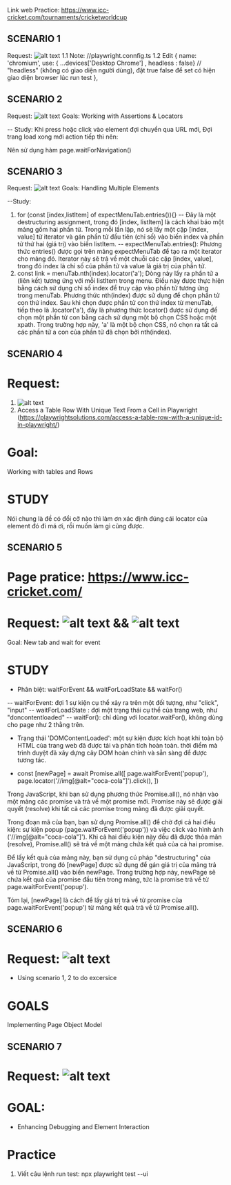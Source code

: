Link web Practice: https://www.icc-cricket.com/tournaments/cricketworldcup

## SCENARIO 1
Request: ![alt text](image.png)
1.1 Note: //playwright.connfig.ts
1.2 Edit
{
      name: 'chromium',
      use: { ...devices['Desktop Chrome'] ,
      headless : false} // "headless" (không có giao diện người dùng), đặt true false để set có hiện giao diện browser lúc run test
    },

## SCENARIO 2
Request: ![alt text](image-1.png)
Goals: Working with Assertions & Locators

-- Study: Khi press hoặc click vào element đợi chuyển qua URL mới, Đợi trang load xong mới action tiếp thì nên:
 <!-- await page.getByPlaceholder('what are you looking for?').fill("Indian");
    const navigationPromise = page.waitForNavigation();
    await page.keyboard.press('Enter');
    await navigationPromise; -->
Nên sử dụng hàm page.waitForNavigation()

## SCENARIO 3
Request: ![alt text](image-2.png)
Goals: Handling Multiple Elements

--Study:
1. for (const [index,listItem] of expectMenuTab.entries()){}
-- Đây là một destructuring assignment, trong đó [index, listItem] là cách khai báo một mảng gồm hai phần tử. Trong mỗi lần lặp, nó sẽ lấy một cặp [index, value] từ iterator và gán phần tử đầu tiên (chỉ số) vào biến index và phần tử thứ hai (giá trị) vào biến listItem.
-- expectMenuTab.entries():  Phương thức entries() được gọi trên mảng expectMenuTab để tạo ra một iterator cho mảng đó. Iterator này sẽ trả về một chuỗi các cặp [index, value], trong đó index là chỉ số của phần tử và value là giá trị của phần tử.
2. const link = menuTab.nth(index).locator('a');
 Dòng này lấy ra phần tử a (liên kết) tương ứng với mỗi listItem trong menu. Điều này được thực hiện bằng cách sử dụng chỉ số index để truy cập vào phần tử tương ứng trong menuTab.
 Phương thức nth(index) được sử dụng để chọn phần tử con thứ index. Sau khi chọn được phần tử con thứ index từ menuTab, tiếp theo là .locator('a'), đây là phương thức locator() được sử dụng để chọn một phần tử con bằng cách sử dụng một bộ chọn CSS hoặc một xpath. Trong trường hợp này, 'a' là một bộ chọn CSS, nó chọn ra tất cả các phần tử a con của phần tử đã chọn bởi nth(index).

## SCENARIO 4
# Request: 
1. ![alt text](image-3.png)
2. Access a Table Row With Unique Text From a Cell in Playwright (https://playwrightsolutions.com/access-a-table-row-with-a-unique-id-in-playwright/)

# Goal: 
Working with tables and Rows

# STUDY
Nói chung là đề có đổi cỡ nào thì làm ơn xác định đúng cái locator của element đó đi má ơi, rồi muốn làm gì cũng được.

## SCENARIO 5

# Page pratice: https://www.icc-cricket.com/

# Request: ![alt text](image-4.png) && ![alt text](image-5.png)
Goal: New tab and wait for event

# STUDY
- Phân biệt: waitForEvent && waitForLoadState && waitFor()

-- waitForEvent: đợi 1 sự kiện cụ thể xảy ra trên một đối tượng, như "click", "input"
-- waitForLoadState : đợi một trạng thái cụ thể của trang web, như "doncontentloaded"
-- waitFor(): chỉ dùng với locator.waitFor(), không dùng cho page như 2 thằng trên. 

- Trạng thái 'DOMContentLoaded': một sự kiện được kích hoạt khi toàn bộ HTML của trang web đã được tải và phân tích hoàn toàn. thời điểm mà trình duyệt đã xây dựng cây DOM hoàn chỉnh và sẵn sàng để được tương tác.

- const [newPage] = await Promise.all([
            page.waitForEvent('popup'),
             page.locator('//img[@alt="coca-cola"]').click(),
        ])
  
Trong JavaScript, khi bạn sử dụng phương thức Promise.all(), nó nhận vào một mảng các promise và trả về một promise mới. Promise này sẽ được giải quyết (resolve) khi tất cả các promise trong mảng đã được giải quyết.

Trong đoạn mã của bạn, bạn sử dụng Promise.all() để chờ đợi cả hai điều kiện: sự kiện popup (page.waitForEvent('popup')) và việc click vào hình ảnh ('//img[@alt="coca-cola"]'). Khi cả hai điều kiện này đều đã được thỏa mãn (resolve), Promise.all() sẽ trả về một mảng chứa kết quả của cả hai promise.

Để lấy kết quả của mảng này, bạn sử dụng cú pháp "destructuring" của JavaScript, trong đó [newPage] được sử dụng để gán giá trị của mảng trả về từ Promise.all() vào biến newPage. Trong trường hợp này, newPage sẽ chứa kết quả của promise đầu tiên trong mảng, tức là promise trả về từ page.waitForEvent('popup').

Tóm lại, [newPage] là cách để lấy giá trị trả về từ promise của page.waitForEvent('popup') từ mảng kết quả trả về từ Promise.all().

## SCENARIO 6

# Request: ![alt text](image-6.png)
- Using scenario 1, 2 to do excersice 

# GOALS
Implementing Page Object Model


## SCENARIO 7

# Request: ![alt text](image-7.png)

# GOAL: 
- Enhancing Debugging and Element Interaction

# Practice
1. Viết câu lệnh run test: npx playwright test --ui